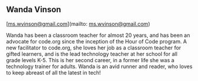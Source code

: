 ## Wanda Vinson

[ms.wvinson@gmail.com](mailto: ms.wvinson@gmail.com)

Wanda has been a classroom teacher for almost 20 years, and has been an advocate for code.org since the inception of the Hour of Code program.  A new facilitator to code.org, she loves her job as a classroom teacher for gifted learners,  and is the lead technology teacher at her school for all grade levels K-5.  This is her second career, in a former life she was a technology trainer for adults.  Wanda is an avid runner and reader, who loves to keep abreast of all the latest in tech!
